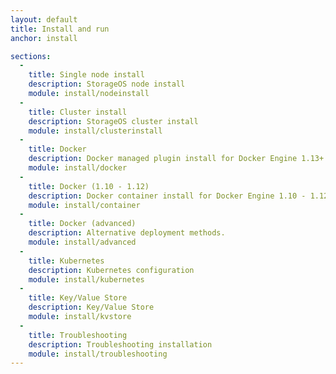 ```yaml
---
layout: default
title: Install and run
anchor: install

sections:
  -
    title: Single node install
    description: StorageOS node install
    module: install/nodeinstall
  -
    title: Cluster install
    description: StorageOS cluster install
    module: install/clusterinstall
  -
    title: Docker
    description: Docker managed plugin install for Docker Engine 1.13+
    module: install/docker
  -
    title: Docker (1.10 - 1.12)
    description: Docker container install for Docker Engine 1.10 - 1.12
    module: install/container
  -
    title: Docker (advanced)
    description: Alternative deployment methods.
    module: install/advanced
  -
    title: Kubernetes
    description: Kubernetes configuration
    module: install/kubernetes
  -
    title: Key/Value Store
    description: Key/Value Store
    module: install/kvstore
  -
    title: Troubleshooting
    description: Troubleshooting installation
    module: install/troubleshooting
---
```

